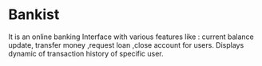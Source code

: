 # Bankist
It is an online banking Interface  with various features like : current balance update, transfer money ,request loan ,close account for users. Displays dynamic of transaction history of specific user.
